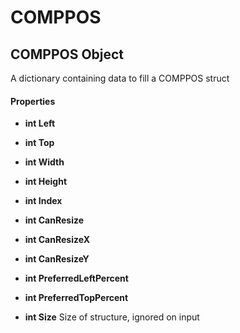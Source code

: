 # COMPPOS

## COMPPOS Object

A dictionary containing data to fill a COMPPOS struct

#### Properties

  -  **int Left** 
    

  -  **int Top** 
    

  -  **int Width** 
    

  -  **int Height** 
    

  -  **int Index** 
    

  -  **int CanResize** 
    

  -  **int CanResizeX** 
    

  -  **int CanResizeY** 
    

  -  **int PreferredLeftPercent** 
    

  -  **int PreferredTopPercent** 
    

  -  **int Size** 
    Size of structure, ignored on input
